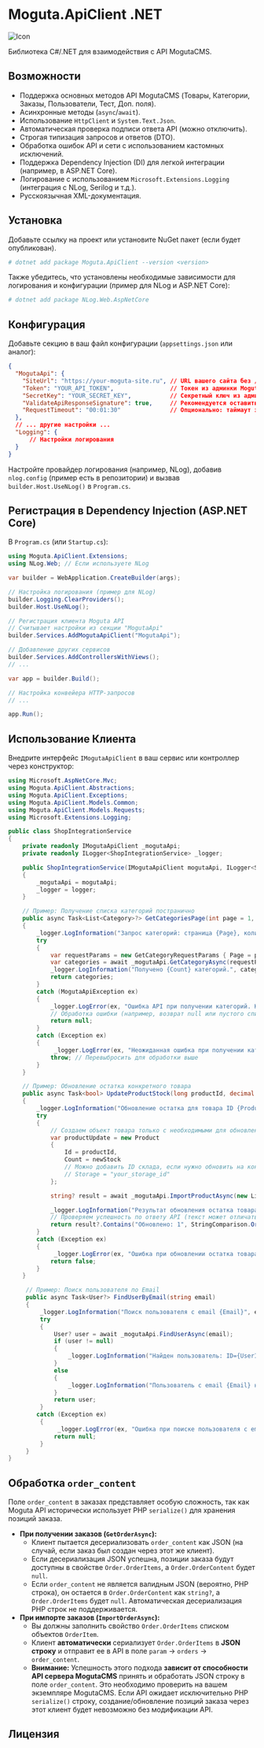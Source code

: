 ﻿# Moguta.ApiClient .NET

![Icon](https://github.com/weselow/Moguta.ApiClient/blob/master/Moguta.ApiClient/Resources/moguta-api-icon-128x128.png) 

Библиотека C#/.NET для взаимодействия с API MogutaCMS.

## Возможности

*   Поддержка основных методов API MogutaCMS (Товары, Категории, Заказы, Пользователи, Тест, Доп. поля).
*   Асинхронные методы (`async`/`await`).
*   Использование `HttpClient` и `System.Text.Json`.
*   Автоматическая проверка подписи ответа API (можно отключить).
*   Строгая типизация запросов и ответов (DTO).
*   Обработка ошибок API и сети с использованием кастомных исключений.
*   Поддержка Dependency Injection (DI) для легкой интеграции (например, в ASP.NET Core).
*   Логирование с использованием `Microsoft.Extensions.Logging` (интеграция с NLog, Serilog и т.д.).
*   Русскоязычная XML-документация.

## Установка

Добавьте ссылку на проект или установите NuGet пакет (если будет опубликован).

```bash
# dotnet add package Moguta.ApiClient --version <version>
```

Также убедитесь, что установлены необходимые зависимости для логирования и конфигурации (пример для NLog и ASP.NET Core):

```bash
# dotnet add package NLog.Web.AspNetCore
```

## Конфигурация

Добавьте секцию в ваш файл конфигурации (`appsettings.json` или аналог):

```json
{
  "MogutaApi": {
    "SiteUrl": "https://your-moguta-site.ru", // URL вашего сайта без /api
    "Token": "YOUR_API_TOKEN",                // Токен из админки MogutaCMS
    "SecretKey": "YOUR_SECRET_KEY",           // Секретный ключ из админки MogutaCMS
    "ValidateApiResponseSignature": true,     // Рекомендуется оставить true
    "RequestTimeout": "00:01:30"              // Опционально: таймаут запроса (ЧЧ:ММ:СС)
  },
  // ... другие настройки ...
  "Logging": {
      // Настройки логирования
  }
}
```

Настройте провайдер логирования (например, NLog), добавив `nlog.config` (пример есть в репозитории) и вызвав `builder.Host.UseNLog()` в `Program.cs`.

## Регистрация в Dependency Injection (ASP.NET Core)

В `Program.cs` (или `Startup.cs`):

```csharp
using Moguta.ApiClient.Extensions;
using NLog.Web; // Если используете NLog

var builder = WebApplication.CreateBuilder(args);

// Настройка логирования (пример для NLog)
builder.Logging.ClearProviders();
builder.Host.UseNLog();

// Регистрация клиента Moguta API
// Считывает настройки из секции "MogutaApi"
builder.Services.AddMogutaApiClient("MogutaApi");

// Добавление других сервисов
builder.Services.AddControllersWithViews();
// ...

var app = builder.Build();

// Настройка конвейера HTTP-запросов
// ...

app.Run();
```

## Использование Клиента

Внедрите интерфейс `IMogutaApiClient` в ваш сервис или контроллер через конструктор:

```csharp
using Microsoft.AspNetCore.Mvc;
using Moguta.ApiClient.Abstractions;
using Moguta.ApiClient.Exceptions;
using Moguta.ApiClient.Models.Common;
using Moguta.ApiClient.Models.Requests;
using Microsoft.Extensions.Logging;

public class ShopIntegrationService
{
    private readonly IMogutaApiClient _mogutaApi;
    private readonly ILogger<ShopIntegrationService> _logger;

    public ShopIntegrationService(IMogutaApiClient mogutaApi, ILogger<ShopIntegrationService> logger)
    {
        _mogutaApi = mogutaApi;
        _logger = logger;
    }

    // Пример: Получение списка категорий постранично
    public async Task<List<Category>?> GetCategoriesPage(int page = 1, int count = 20)
    {
        _logger.LogInformation("Запрос категорий: страница {Page}, количество {Count}", page, count);
        try
        {
            var requestParams = new GetCategoryRequestParams { Page = page, Count = count };
            var categories = await _mogutaApi.GetCategoryAsync(requestParams);
            _logger.LogInformation("Получено {Count} категорий.", categories?.Count ?? 0);
            return categories;
        }
        catch (MogutaApiException ex)
        {
            _logger.LogError(ex, "Ошибка API при получении категорий. Код={Code}, Сообщение='{Msg}'", ex.ApiErrorCode, ex.ApiErrorMessage);
            // Обработка ошибки (например, возврат null или пустого списка)
            return null;
        }
        catch (Exception ex)
        {
             _logger.LogError(ex, "Неожиданная ошибка при получении категорий.");
            throw; // Перевыбросить для обработки выше
        }
    }

    // Пример: Обновление остатка конкретного товара
    public async Task<bool> UpdateProductStock(long productId, decimal newStock)
    {
        _logger.LogInformation("Обновление остатка для товара ID {ProductId} на {NewStock}", productId, newStock);
        try
        {
            // Создаем объект товара только с необходимыми для обновления полями (ID и остаток)
            var productUpdate = new Product
            {
                Id = productId,
                Count = newStock
                // Можно добавить ID склада, если нужно обновить на конкретном складе:
                // Storage = "your_storage_id"
            };

            string? result = await _mogutaApi.ImportProductAsync(new List<Product> { productUpdate });

            _logger.LogInformation("Результат обновления остатка товара ID {ProductId}: {Result}", productId, result);
            // Проверяем успешность по ответу API (текст может отличаться)
            return result?.Contains("Обновлено: 1", StringComparison.OrdinalIgnoreCase) ?? false;
        }
        catch (Exception ex)
        {
             _logger.LogError(ex, "Ошибка при обновлении остатка товара ID {ProductId}", productId);
            return false;
        }
    }

     // Пример: Поиск пользователя по Email
     public async Task<User?> FindUserByEmail(string email)
     {
         _logger.LogInformation("Поиск пользователя с email {Email}", email);
         try
         {
             User? user = await _mogutaApi.FindUserAsync(email);
             if (user != null)
             {
                 _logger.LogInformation("Найден пользователь: ID={UserId}, Имя={UserName}", user.Id, user.Name);
             }
             else
             {
                 _logger.LogInformation("Пользователь с email {Email} не найден.", email);
             }
             return user;
         }
        catch (Exception ex)
         {
              _logger.LogError(ex, "Ошибка при поиске пользователя с email {Email}", email);
             return null;
         }
     }
}
```

## Обработка `order_content`

Поле `order_content` в заказах представляет особую сложность, так как Moguta API исторически использует PHP `serialize()` для хранения позиций заказа.

*   **При получении заказов (`GetOrderAsync`):**
    *   Клиент пытается десериализовать `order_content` как JSON (на случай, если заказ был создан через этот же клиент).
    *   Если десериализация JSON успешна, позиции заказа будут доступны в свойстве `Order.OrderItems`, а `Order.OrderContent` будет `null`.
    *   Если `order_content` не является валидным JSON (вероятно, PHP строка), он остается в `Order.OrderContent` как `string?`, а `Order.OrderItems` будет `null`. Автоматическая десериализация PHP строк не поддерживается.
*   **При импорте заказов (`ImportOrderAsync`):**
    *   Вы должны заполнить свойство `Order.OrderItems` списком объектов `OrderItem`.
    *   Клиент **автоматически** сериализует `Order.OrderItems` в **JSON строку** и отправит ее в API в поле `param` -> `orders` -> `order_content`.
    *   **Внимание:** Успешность этого подхода **зависит от способности API сервера MogutaCMS** принять и обработать JSON строку в поле `order_content`. Это необходимо проверить на вашем экземпляре MogutaCMS. Если API ожидает исключительно PHP `serialize()` строку, создание/обновление позиций заказа через этот клиент будет невозможно без модификации API.

## Лицензия
